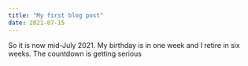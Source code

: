 ```yaml
---
title: "My first blog post"
date: 2021-07-15
---
```

So it is now mid-July 2021.  My birthday is in one week and I retire in six weeks.  The countdown is getting serious

